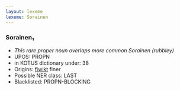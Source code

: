 ```yaml
---
layout: lexeme
lexeme: Sorainen
---
```


###  Sorainen₁

* _This rare proper noun overlaps more common *Sorainen* (rubbley)_
* UPOS:  PROPN
* in KOTUS dictionary under:  38
* Origins: [fiwikt](https://fi.wiktionary.org/wiki/Sorainen) finer 
* Possible NER class:  LAST
* Blacklisted:  PROPN-BLOCKING

